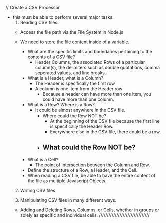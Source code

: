 // Create a CSV Processor 
  - this must be able to perform several major tasks:
    1) Reading CSV files 
      - Access the file path via the File System in Node.js
      - We need to store the file content inside of a variable.

        * What are the specific limits and boundaries pertaining to the contents of a CSV file?
          - Header Columns, the associated Rows of a particular column(s), the delimiters such as double quotations, comma seperated values, and line breaks.
        * What is a Header, what is a Column?
          - The Header is specifically the first row
          - A column is one item from the Header row.
            - Because a header can have more than one item, you could have more than one column.
        * What is a Row? Where is a Row?
          - It could be almost anywhere in the CSV file.
            * Where could the Row NOT be?
              - At the beginning of the CSV file because the first line is specifically the Header Row.
              - Everywhere else in the CSV file, there could be a row.
            * What could the Row NOT be?
              - 
        * What is a Cell? 
          - The point of intersection between the Column and Row.
        * Define the structure of a Row, a Header, and the Cell.
        * When reading a CSV file, be able to have the entire content of the file as multiple Javascript Objects.
    2) Writing CSV files

    3) Manipulating CSV files in many different ways.
      - Adding and Deleting Rows, Columns, or Cells, whether in groups or solely as specific and individual cells.
////////////////////////////////

